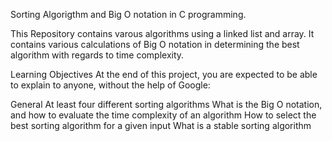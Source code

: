 Sorting Algorigthm and Big O notation in C programming.

This Repository contains varous algorithms using a linked list and array.
It contains various calculations of Big O notation in determining the
best algorithm with regards to time complexity.


Learning Objectives
At the end of this project, you are expected to be able to explain to anyone, without the help of Google:

General
At least four different sorting algorithms
What is the Big O notation, and how to evaluate the time complexity of an algorithm
How to select the best sorting algorithm for a given input
What is a stable sorting algorithm

